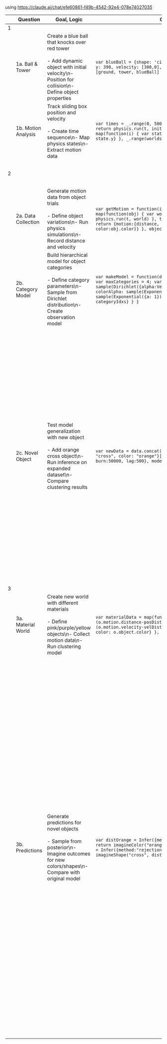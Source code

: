 using https://claude.ai/chat/efe60861-f49b-4542-92e4-078e74027035

|     | Question            | Goal, Logic                                                                                                                                           | Core Code Pattern                                                                                                                                                                                                                                                                                                                            | fig.                                                                              | interpretation                                                                                                                                                                                                                                                                                                                                                                                                                                                                                                                                                                                                                                                                                         |
| --- | ------------------- | ----------------------------------------------------------------------------------------------------------------------------------------------------- | -------------------------------------------------------------------------------------------------------------------------------------------------------------------------------------------------------------------------------------------------------------------------------------------------------------------------------------------- | --------------------------------------------------------------------------------- | ------------------------------------------------------------------------------------------------------------------------------------------------------------------------------------------------------------------------------------------------------------------------------------------------------------------------------------------------------------------------------------------------------------------------------------------------------------------------------------------------------------------------------------------------------------------------------------------------------------------------------------------------------------------------------------------------------ |
| 1   |                     |                                                                                                                                                       |                                                                                                                                                                                                                                                                                                                                              |                                                                                   |                                                                                                                                                                                                                                                                                                                                                                                                                                                                                                                                                                                                                                                                                                        |
|     | 1a. Ball & Tower    | Create a blue ball that knocks over red tower<br><br>- Add dynamic object with initial velocity\n- Position for collision\n- Define object properties | `var blueBall = {shape: 'circle', static: false, dims: [20], x: 100, y: 390, velocity: [300,0], color: 'blue'}; var initialWorld = [ground, tower, blueBall]`                                                                                                                                                                                |                                                                                   |                                                                                                                                                                                                                                                                                                                                                                                                                                                                                                                                                                                                                                                                                                        |
|     | 1b. Motion Analysis | Track sliding box position and velocity<br><br>- Create time sequence\n- Map physics states\n- Extract motion data                                    | `var times = _.range(0, 500, 20); var worlds_t = map(function(t) { return physics.run(t, initialWorld) }, times); var positions = map(function(i) { var state = worlds_t[i][0]; return {x: state.x, y: state.y} }, _.range(worlds_t.length))`                                                                                                |                                                                                   |                                                                                                                                                                                                                                                                                                                                                                                                                                                                                                                                                                                                                                                                                                        |
| 2   |                     |                                                                                                                                                       |                                                                                                                                                                                                                                                                                                                                              | ![[Pasted image 20241205190346.png]]<br>![[Pasted image 20241205190359.png]]      |                                                                                                                                                                                                                                                                                                                                                                                                                                                                                                                                                                                                                                                                                                        |
|     | 2a. Data Collection | Generate motion data from object trials<br><br>- Define object variations\n- Run physics simulations\n- Record distance and velocity                  | `var getMotion = function(initialWorld, objects) { return map(function(obj) { var worlds_t = map(function(t) { return physics.run(t, world) }, times); var distance = slow_world_t[0].x; return {motion:{distance, velocity}, object:{shape:obj.shape, color:obj.color}} }, objects) }`                                                      | ![[Pasted image 20241205190335.png]]                                              |                                                                                                                                                                                                                                                                                                                                                                                                                                                                                                                                                                                                                                                                                                        |
|     | 2b. Category Model  | Build hierarchical model for object categories<br><br>- Define category parameters\n- Sample from Dirichlet distribution\n- Create observation model  | `var makeModel = function(data, shapes, colors) { return function() { var maxCategories = 4; var distParams = {categoryProbs: sample(Dirichlet({alpha:Vector(_.range(maxCategories).fill(0.2))})), colorAlpha: sample(Exponential({a: 1})), shapeAlpha: sample(Exponential({a: 1}))}; return {distParams, categoryParams, categoryIdxs} } }` |                                                                                   |                                                                                                                                                                                                                                                                                                                                                                                                                                                                                                                                                                                                                                                                                                        |
|     | 2c. Novel Object    | Test model generalization with new object<br><br>- Add orange cross object\n- Run inference on expanded dataset\n- Compare clustering results         | `var newData = data.concat([{distance: 2.6, velocity: -2.4, shape: "cross", color: "orange"}]); var dist = Infer({method:"MCMC", burn:50000, lag:500}, model)`                                                                                                                                                                               | ![[Pasted image 20241205190009.png\|100]]<br>![[Pasted image 20241205190432.png]] | Compared to the former classification where each shape and colors are classified with high precision, classification is blurred. Analogy might be color blind who cannot differentiate green and red would have low precision in velocity data (as green is usually associated with go in crossway, road etc). I expected orange color to have lower precision as it is new data compared to the other colors but this effect was not observed when I compared with different colors.                                                                                                                                                                                                                  |
| 3   |                     |                                                                                                                                                       |                                                                                                                                                                                                                                                                                                                                              |                                                                                   |                                                                                                                                                                                                                                                                                                                                                                                                                                                                                                                                                                                                                                                                                                        |
|     | 3a. Material World  | Create new world with different materials<br><br>- Define pink/purple/yellow objects\n- Collect motion data\n- Run clustering model                   | `var materialData = map(function(o) { return {distance: (o.motion.distance-posDist.mu) / posDist.std, velocity: (o.motion.velocity-velDist.mu) / velDist.std, shape: o.object.shape, color: o.object.color} }, motionData)`                                                                                                                  |                                                                                   |                                                                                                                                                                                                                                                                                                                                                                                                                                                                                                                                                                                                                                                                                                        |
|     | 3b. Predictions     | Generate predictions for novel objects<br><br>- Sample from posterior\n- Imagine outcomes for new colors/shapes\n- Compare with original model        | `var distOrange = Infer({method:"rejection", samples:30}, function(){ return imagineColor("orange", dist, colors, shapes)}); var distCross = Infer({method:"rejection", samples:50}, function(){ return imagineShape("cross", dist, colors, shapes)})`                                                                                       |                                                                                   | The model imagines different data because it has learned different underlying physics from the training data. In this world, the shape properties have less influence on motion, while material properties (represented by colors) strongly determine how objects move. This leads to predictions more strongly governed by color, unlike in Q2 where shape had more influence. When presented with the orange cross, the model generalizes based primarily on color relationships rather than shape relationships, resulting in different imagined motion patterns. Training set itself includes bias (Q2 for shape bias and Q3 for color bias) so the prediction of new data is relatively accurate. |


